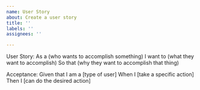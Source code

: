 ```yaml
---
name: User Story
about: Create a user story
title: ''
labels: ''
assignees: ''

---
```


User Story:
As a (who wants to accomplish something)
I want to (what they want to accomplish)
So that (why they want to accomplish that thing)

Acceptance:
Given that I am a [type of user] 
When I [take a specific action]
Then I [can do the desired action]
